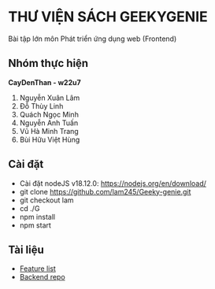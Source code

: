 # THƯ VIỆN SÁCH GEEKYGENIE

Bài tập lớn môn Phát triển ứng dụng web (Frontend)

## Nhóm thực hiện

**CayDenThan - w22u7**

1. Nguyễn Xuân Lâm
2. Đỗ Thùy Linh
3. Quách Ngọc Minh
4. Nguyễn Anh Tuấn
5. Vũ Hà Minh Trang
6. Bùi Hữu Việt Hùng

## Cài đặt

- Cài đặt nodeJS v18.12.0: <https://nodejs.org/en/download/>
- git clone <https://github.com/lam245/Geeky-genie.git>
- git checkout lam
- cd ./G
- npm install
- npm start

## Tài liệu

- [Feature list](https://docs.google.com/spreadsheets/d/16_SqTAeuqi7YudJ4mNYvjmDNA3pg7s8gmrUuEo_QVOg/edit#gid=0)
- [Backend repo](https://github.com/beckachuu/temp-backend)

